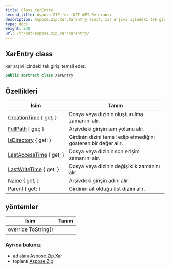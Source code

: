 ```yaml
---
title: Class XarEntry
second_title: Aspose.ZIP for .NET API Referansı
description: Aspose.Zip.Xar.XarEntry sınıf. xar arşivi içindeki tek girişi temsil eder.
type: docs
weight: 830
url: /tr/net/aspose.zip.xar/xarentry/
---
```

## XarEntry class

xar arşivi içindeki tek girişi temsil eder.

```csharp
public abstract class XarEntry
```

## Özellikleri

| İsim | Tanım |
| --- | --- |
| [CreationTime](../../aspose.zip.xar/xarentry/creationtime/) { get; } | Dosya veya dizinin oluşturulma zamanını alır. |
| [FullPath](../../aspose.zip.xar/xarentry/fullpath/) { get; } | Arşivdeki girişin tam yolunu alır. |
| [IsDirectory](../../aspose.zip.xar/xarentry/isdirectory/) { get; } | Girdinin dizini temsil edip etmediğini gösteren bir değer alır. |
| [LastAccessTime](../../aspose.zip.xar/xarentry/lastaccesstime/) { get; } | Dosya veya dizinin son erişim zamanını alır. |
| [LastWriteTime](../../aspose.zip.xar/xarentry/lastwritetime/) { get; } | Dosya veya dizinin değişiklik zamanını alır. |
| [Name](../../aspose.zip.xar/xarentry/name/) { get; } | Arşivdeki girişin adını alır. |
| [Parent](../../aspose.zip.xar/xarentry/parent/) { get; } | Girdinin ait olduğu üst dizini alır. |

## yöntemler

| İsim | Tanım |
| --- | --- |
| override [ToString](../../aspose.zip.xar/xarentry/tostring/)() |  |

### Ayrıca bakınız

* ad alanı [Aspose.Zip.Xar](../../aspose.zip.xar/)
* toplantı [Aspose.Zip](../../)


